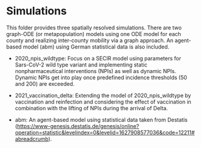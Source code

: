 # Simulations #

This folder provides three spatially resolved simulations. There are two graph-ODE (or metapopulation) models using one ODE model for each county and realizing inter-county mobility via a graph approach. An agent-based model (abm) using German statistical data is also included.

- 2020_npis_wildtype: Focus on a SECIR model using parameters for Sars-CoV-2 wild type variant and
implementing static nonpharmaceutical interventions (NPIs) as well as dynamic NPIs. Dynamic NPIs
get into play once predefined incidence thresholds (50 and 200) are exceeded.

- 2021_vaccination_delta: Extending the model of 2020_npis_wildtype by vaccination and reinfection and
considering the effect of vaccination in combination with the lifting of NPIs during the arrival of Delta.

- abm: An agent-based model using statistical data taken from Destatis (https://www-genesis.destatis.de/genesis/online?operation=statistic&levelindex=0&levelid=1627908577036&code=12211#abreadcrumb).

